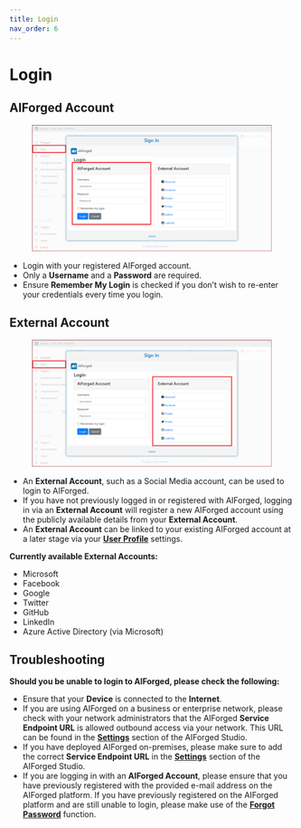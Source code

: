 ```yaml
---
title: Login
nav_order: 6
---
```


# Login

## AIForged Account

<figure><img src=".gitbook/assets/image (249).png" alt=""><figcaption></figcaption></figure>

* Login with your registered AIForged account.
* Only a **Username** and a **Password** are required.
* Ensure **Remember My Login** is checked if you don’t wish to re-enter your credentials every time you login.

## External Account

<figure><img src=".gitbook/assets/image (191).png" alt=""><figcaption></figcaption></figure>

* An **External Account**, such as a Social Media account, can be used to login to AIForged.
* If you have not previously logged in or registered with AIForged, logging in via an **External Account** will register a new AIForged account using the publicly available details from your **External Account**.
* An **External Account** can be linked to your existing AIForged account at a later stage via your [**User Profile**](user-profile.md) settings.

**Currently available External Accounts:**

* Microsoft
* Facebook
* Google
* Twitter
* GitHub
* LinkedIn
* Azure Active Directory (via Microsoft)

## Troubleshooting

**Should you be unable to login to AIForged, please check the following:**

* Ensure that your **Device** is connected to the **Internet**.
* If you are using AIForged on a business or enterprise network, please check with your network administrators that the AIForged **Service Endpoint URL** is allowed outbound access via your network. This URL can be found in the [**Settings**](settings.md) section of the AIForged Studio.
* If you have deployed AIForged on-premises, please make sure to add the correct **Service Endpoint URL** in the [**Settings**](settings.md) section of the AIForged Studio.
* If you are logging in with an **AIForged Account**, please ensure that you have previously registered with the provided e-mail address on the AIForged platform. If you have previously registered on the AIForged platform and are still unable to login, please make use of the [**Forgot Password**](forgot-password.md) function.

